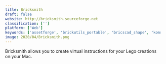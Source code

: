 ```yaml
---
title: Bricksmith
draft: false 
website: http://bricksmith.sourceforge.net
classification: ['']
platform: ['Web']
keywords: ['assetforge', 'brickutils_portable', 'bricscad_shape', 'konstruktor', 'ldcad', 'ldraw', 'lego_mindstorms_ev3', 'lpub3d', 'mlcad', 'sr_3d_builder', 'sketchup', 'stud.io', 'open3mod']
image: 2020/04/Bricksmith.png
---
```

Bricksmith allows you to create virtual instructions for your Lego creations on your Mac.